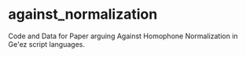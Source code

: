 # against_normalization
Code and Data for Paper arguing Against Homophone Normalization in Ge'ez script languages.
